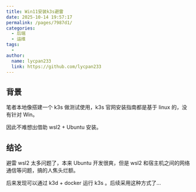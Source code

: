 ```yaml
---
title: Win11安装k3s避雷
date: 2025-10-14 19:57:17
permalink: /pages/7987d1/
categories:
  - 后端
  - 运维
tags:
  -
author:
  name: lycpan233
  link: https://github.com/lycpan233
---
```


## 背景

笔者本地像搭建一个 k3s 做测试使用，k3s 官网安装指南都是基于 linux 的，没有针对 Win。

因此不难想出借助 wsl2 + Ubuntu 安装。

## 结论

避雷 wsl2 太多问题了，本来 Ubuntu 开发很爽，但是 wsl2 和宿主机之间的网络通信等问题，搞的人焦头烂额。

后来发现可以通过 k3d + docker 运行 k3s 。后续采用这种方式了...
